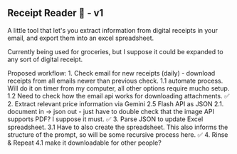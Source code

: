 ## Receipt Reader 🧾 - v1

A little tool that let's you extract information from digital receipts in your email, and export them into an excel spreadsheet.

Currently being used for groceries, but I suppose it could be expanded to any sort of digital receipt.

Proposed workflow:
    1. Check email for new receipts (daily) - download receipts from all emails newer than previous check.
        1.1 automate process. Will do it on timer from my computer, all other options require mucho setup. 
        1.2 Need to check how the email api works for downloading attachments. ✅
    2. Extract relevant price information via Gemini 2.5 Flash API as JSON
        2.1. document in -> json out - just have to double check that the image API supports PDF? I suppose it must. ✅
    3. Parse JSON to update Excel spreadsheet.
        3.1 Have to also create the spreadsheet. This also informs the structure of the prompt, so will be some recursive process here. ✅
    4. Rinse & Repeat
        4.1 make it downloadable for other people?


